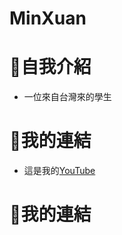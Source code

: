 # MinXuan

# 👤自我介紹
* 一位來自台灣來的學生
# 🔗我的連結
- 這是我的[YouTube](https://youtube.com/@MinXuan_tw?si=guNYBxlWnlIersH7)
# 🔗我的連結


